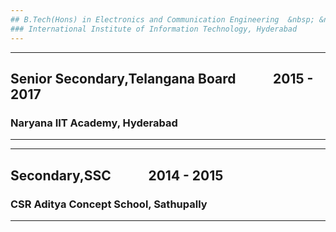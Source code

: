```yaml
---
## B.Tech(Hons) in Electronics and Communication Engineering  &nbsp; &nbsp; &nbsp; &nbsp; &nbsp; &nbsp;2017 - 2021
### International Institute of Information Technology, Hyderabad 
--- 
```


---
## Senior Secondary,Telangana Board  &nbsp; &nbsp; &nbsp; &nbsp; &nbsp; &nbsp;2015 - 2017
### Naryana IIT Academy, Hyderabad
---

---
## Secondary,SSC   &nbsp; &nbsp; &nbsp; &nbsp; &nbsp; &nbsp;2014 - 2015
### CSR Aditya Concept School, Sathupally 
---
